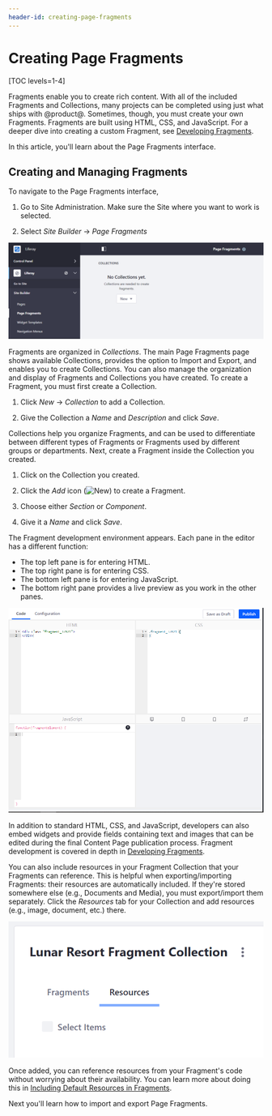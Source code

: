 ```yaml
---
header-id: creating-page-fragments
---
```


# Creating Page Fragments

[TOC levels=1-4]

Fragments enable you to create rich content. With all of the included Fragments
and Collections, many projects can be completed using just what ships with
@product@. Sometimes, though, you must create your own Fragments. Fragments are
built using HTML, CSS, and JavaScript. For a deeper dive into creating a custom
Fragment, see [Developing Fragments](/docs/7-2/frameworks/-/knowledge_base/f/creating-fragments).

In this article, you'll learn about the Page Fragments interface.

## Creating and Managing Fragments

To navigate to the Page Fragments interface,

1.  Go to Site Administration. Make sure the Site where you want to work is 
    selected.

2.  Select *Site Builder* &rarr; *Page Fragments*

![Figure 1: Here is the Page Fragments page with no Fragments or Collections created.](../../../../../images/empty-fragments-page.png)

Fragments are organized in *Collections*. The main Page Fragments page shows
available Collections, provides the option to Import and Export, and enables you
to create Collections. You can also manage the organization and display of
Fragments and Collections you have created. To create a Fragment, you must first
create a Collection.

1.  Click *New* &rarr; *Collection* to add a Collection.

2.  Give the Collection a *Name* and *Description* and click *Save*.

Collections help you organize Fragments, and can be used to differentiate 
between different types of Fragments or Fragments used by different groups or 
departments. Next, create a Fragment inside the Collection you created.

1.  Click on the Collection you created.

2.  Click the *Add* icon (![New](../../../../../images/icon-add.png)) to create
    a Fragment.

3.  Choose either *Section* or *Component*.

3.  Give it a *Name* and click *Save*.

The Fragment development environment appears. Each pane in the editor has
a different function:

- The top left pane is for entering HTML.
- The top right pane is for entering CSS.
- The bottom left pane is for entering JavaScript.
- The bottom right pane provides a live preview as you work in the other panes.

![Figure 2: The Fragments editor provides an environment for creating all the parts of a Fragment.](../../../../../images/fragments-editor.png)

In addition to standard HTML, CSS, and JavaScript, developers can also embed
widgets and provide fields containing text and images that can be edited during
the final Content Page publication process. Fragment development is covered in
depth in 
[Developing Fragments](/docs/7-2/frameworks/-/knowledge_base/f/creating-fragments).

You can also include resources in your Fragment Collection that your Fragments
can reference. This is helpful when exporting/importing Fragments: their
resources are automatically included. If they're stored somewhere else
(e.g., Documents and Media), you must export/import them separately. Click the
*Resources* tab for your Collection and add resources (e.g., image, document,
etc.) there.

![Figure 3: The Resources tab can be selected from the Fragment Collection.](../../../../../images/fragment-resources-tab.png)

Once added, you can reference resources from your Fragment's code without
worrying about their availability. You can learn more about doing this in 
[Including Default Resources in Fragments](/docs/7-2/frameworks/-/knowledge_base/f/including-default-resources-in-fragments).

Next you'll learn how to import and export Page Fragments.
